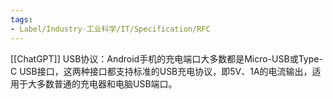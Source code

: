 ```yaml
---
tags:
- Label/Industry-工业科学/IT/Specification/RFC
---
```


[[ChatGPT]]
USB协议：Android手机的充电端口大多数都是Micro-USB或Type-C USB接口，这两种接口都支持标准的USB充电协议，即5V、1A的电流输出，适用于大多数普通的充电器和电脑USB端口。
